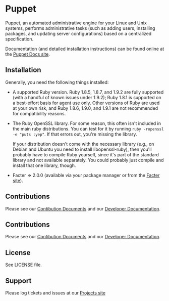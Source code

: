 Puppet
======

Puppet, an automated administrative engine for your Linux and Unix systems, performs
administrative tasks (such as adding users, installing packages, and updating server
configurations) based on a centralized specification.

Documentation (and detailed installation instructions) can be found online at the
[Puppet Docs site](http://docs.puppetlabs.com).


Installation
------------

Generally, you need the following things installed:

* A supported Ruby version. Ruby 1.8.5, 1.8.7, and 1.9.2 are fully supported
  (with a handful of known issues under 1.9.2); Ruby 1.8.1 is supported on a
  best-effort basis for agent use only. Other versions of Ruby are used at your
  own risk, and Ruby 1.8.6, 1.9.0, and 1.9.1 are not recommended for
  compatibility reasons.

* The Ruby OpenSSL library.  For some reason, this often isn't included
  in the main ruby distributions.  You can test for it by running
  `ruby -ropenssl -e "puts :yep"`.  If that errors out, you're missing the
  library.

  If your distribution doesn't come with the necessary library (e.g., on Debian
  and Ubuntu you need to install libopenssl-ruby), then you'll probably have to
  compile Ruby yourself, since it's part of the standard library and not
  available separately.  You could probably just compile and install that one
  library, though.

* Facter => 2.0.0 (available via your package manager or from the [Facter site](http://puppetlabs.com/projects/facter)).

Contributions
------
Please see our [Contibution
Documents](https://github.com/puppetlabs/puppet/blob/master/CONTRIBUTING.md)
and our [Developer
Documentation](https://github.com/puppetlabs/puppet/blob/master/README_DEVELOPER.md).

Contributions
------
Please see our [Contibution
Documents](https://github.com/puppetlabs/puppet/blob/master/CONTRIBUTING.md)
and our [Developer
Documentation](https://github.com/puppetlabs/puppet/blob/master/README_DEVELOPER.md).

License
-------

See LICENSE file.

Support
-------

Please log tickets and issues at our [Projects site](http://projects.puppetlabs.com)
